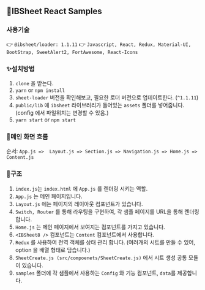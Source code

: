 ## 👋IBSheet React Samples

### 사용기술

👉 `@ibsheet/loader: 1.1.11`
👉 `Javascript, React, Redux, Material-UI, BootStrap, SweetAlert2, FortAwesome, React-Icons`

### ✨설치방법

1. `clone` 을 받는다.
2. `yarn` or `npm install`
3. `sheet-loader` 버전을 확인해보고, 필요한 로더 버전으로 업데이트한다. (`^1.1.11`)
4. `public/lib` 에 `ibsheet` 라이브러리가 들어있는 `assets` 폴더를 넣어줍니다. (config 에서 파일위치는 변경할 수 있음.)
5. `yarn start` or `npm start`

### :gift_heart:메인 화면 흐름

순서: `App.js =>  Layout.js => Section.js => Navigation.js => Home.js => Content.js` 

### 🚀구조

1. `index.js`는 `index.html` 에 `App.js` 를 렌더링 시키는 역할.
1. `App.js` 는 메인 페이지입니다.
2. `Layout.js` 에는 페이지의 레이아웃 컴포넌트가 있습니다.
3. `Switch, Router` 를 통해 라우팅을 구현하여, 각 샘플 페이지를 URL을 통해 렌더링합니다.
4. `Home.js` 는 메인 페이지에서 보여지는 컴포넌트를 가지고 있습니다.
6. `<IBSheet8 />` 컴포넌트는 `Content` 컴포넌트에서 사용합니다.
7. `Redux` 를 사용하여 전역 객체를 상태 관리 합니다. (여러개의 시트를 만들 수 있어, option 을 배열 형태로 담습니다.)
9. `SheetCreate.js (src/compoenets/SheetCreate.js)` 에서 시트 생성 공통 모듈이 있습니다.
10. `samples` 폴더에 각 샘플에서 사용하는 `Config` 와 기능 컴포넌트, `data`를 제공합니다.
